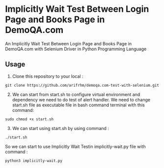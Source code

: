# Implicitly Wait Test Between Login Page and Books Page in DemoQA.com
An Implicitly Wait Test Between Login Page and Books Page in DemoQA.com with Selenium Driver in Python Programming Language 

## Usage
1. Clone this repository to your local :
```
git clone https://github.com/arifrhm/demoqa.com-test-with-selenium.git
```
2. We can start from start.sh to configure virtual environment and dependency we need to do test of alert handler.
We need to change start.sh file as executable file in bash command terminal with this command:
```
sudo chmod +x start.sh
```
3. We can start using start.sh by using command :
```
./start.sh
```
So we can start to use Implicitly Wait Testin implicitly-wait.py file with command :
```
python3 implicitly-wait.py
```